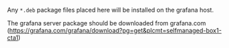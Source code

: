 Any `*.deb` package files placed here will be installed on the grafana host.

The grafana server package should be downloaded from grafana.com (https://grafana.com/grafana/download?pg=get&plcmt=selfmanaged-box1-cta1)
